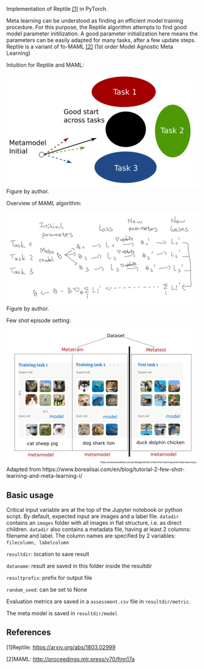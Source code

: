 Implementation of Reptile <a href="#Refenrences">[1]</a> in PyTorch.

Meta learning can be understood as finding an efficient model training procedure.
For this purpose, the Reptile algorithm attempts to find good model parameter initilization.
A good parameter initialization here means the parameters can be easily adapted for many tasks, after a few update steps.
Reptile is a variant of fo-MAML <a href="#Refenrences">[2]</a> (1st order Model Agnostic Meta Learning)

Intuition for Reptile and MAML:
<div>
<img src="fig/maml-intuition.png" width=600>
</div>
Figure by author.

Overview of MAML algorithm:
<div>
<img src="fig/maml-algorithm.png" width=600>
</div>
Figure by author.

Few shot episode setting:
<div>
<img src="fig/few-shot-episode.png" width=600>
</div>
Adapted from https://www.borealisai.com/en/blog/tutorial-2-few-shot-learning-and-meta-learning-i/


## Basic usage

Critical input variable are at the top of the Jupyter notebook or python script.
By default, expected input are images and a label file.
`datadir` contains an `images` folder with all images in flat structure, i.e. as direct children.
`datadir` also contains a metadata file, having at least 2 columns: filename and label.
The column names are specified by 2 variables: 
`filecolumn, labelcolumn`

`resultdir`: location to save result

`dataname`: result are saved in this folder inside the resultdir

`resultprefix`: prefix for output file
 
 `random_seed`: can be set to None

Evaluation metrics are saved in a `assessment.csv` file in `resultdir/metric`.

The meta model is saved in `resultdir/model`

## References

[1]Reptile:
https://arxiv.org/abs/1803.02999

[2]MAML:
http://proceedings.mlr.press/v70/finn17a
